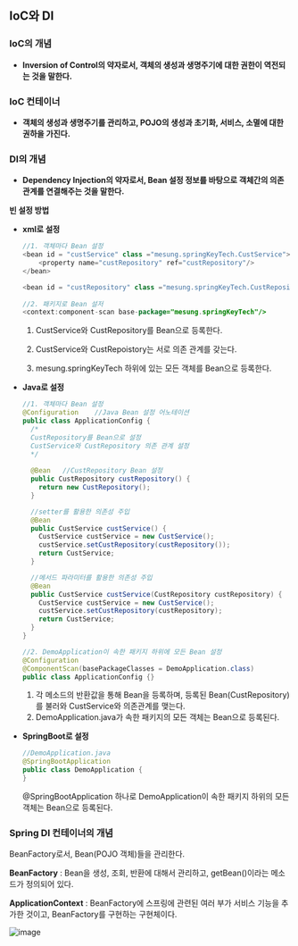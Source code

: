 ## IoC와 DI

### IoC의 개념

- **Inversion of Control의 약자로서, 객체의 생성과 생명주기에 대한 권한이 역전되는 것을 말한다.**



### IoC 컨테이너

- **객체의 생성과 생명주기를 관리하고, POJO의 생성과 초기화, 서비스, 소멸에 대한 권하을 가진다.**



### DI의 개념

- **Dependency Injection의 약자로서, Bean 설정 정보를 바탕으로 객체간의 의존 관계를 연결해주는 것을 말한다.**



**빈 설정 방법**

- **xml로 설정**

  ~~~java
  //1. 객체마다 Bean 설정
  <bean id = "custService" class ="mesung.springKeyTech.CustService">
      <property name="custRepository" ref="custRepository"/>
  </bean>
  
  <bean id = "custRepository" class ="mesung.springKeyTech.CustRepository"></bean>
    
  //2. 패키지로 Bean 설저
  <context:component-scan base-package="mesung.springKeyTech"/>
  ~~~

  1. CustService와 CustRepository를 Bean으로 등록한다.

  1. CustService와 CustRepoistory는 서로 의존 관계를 갖는다.
  2. mesung.springKeyTech 하위에 있는 모든 객체를 Bean으로 등록한다.



- **Java로 설정**

  ~~~java
  //1. 객체마다 Bean 설정
  @Configuration	//Java Bean 설정 어노테이션
  public class ApplicationConfig {
    /*
    CustRepository를 Bean으로 설정 
    CustService와 CustRepository 의존 관계 설정
    */
    
    @Bean	//CustRepository Bean 설정
    public CustRepository custRepository() {
      return new CustRepository();
    }
  
    //setter를 활용한 의존성 주입
    @Bean
    public CustService custService() {
      CustService custService = new CustService();
      custService.setCustRepository(custRepository());
      return CustService;
    }
  
    //메서드 파라미터를 활용한 의존성 주입
    @Bean
    public CustService custService(CustRepository custRepository) {
      CustService custService = new CustService();
      custService.setCustRepository(custRepository);
      return CustService;
    }
  }
  
  //2. DemoApplication이 속한 패키지 하위에 모든 Bean 설정
  @Configuration
  @ComponentScan(basePackageClasses = DemoApplication.class)
  public class ApplicationConfig {}
  ~~~

  1. 각 메소드의 반환값을 통해 Bean을 등록하며, 등록된 Bean(CustRepository)를 불러와 CustService와 의존관계를 맺는다.
  2. DemoApplication.java가 속한 패키지의 모든 객체는 Bean으로 등록된다.



- **SpringBoot로 설정**

  ~~~java
  //DemoApplication.java
  @SpringBootApplication
  public class DemoApplication {
  }
  ~~~

  @SpringBootApplication 하나로 DemoApplication이 속한 패키지 하위의 모든 객체는 Bean으로 등록된다.



### Spring DI 컨테이너의 개념

BeanFactory로서, Bean(POJO 객체)들을 관리한다.

**BeanFactory** : Bean을 생성, 조회, 반환에 대해서 관리하고, getBean()이라는 메소드가 정의되어 있다.

**ApplicationContext** : BeanFactory에 스프링에 관련된 여러 부가 서비스 기능을 추가한 것이고, BeanFactory를 구현하는 구현체이다.

![image](https://user-images.githubusercontent.com/40616436/74351615-b316cc80-4dfa-11ea-8730-25cca7d94ef3.png)

